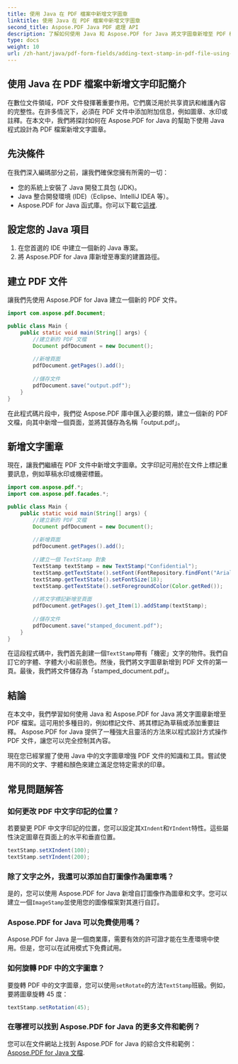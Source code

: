 ```yaml
---
title: 使用 Java 在 PDF 檔案中新增文字圖章
linktitle: 使用 Java 在 PDF 檔案中新增文字圖章
second_title: Aspose.PDF Java PDF 處理 API
description: 了解如何使用 Java 和 Aspose.PDF for Java 將文字圖章新增至 PDF 檔案。輕鬆自訂您的 PDF 文件。
type: docs
weight: 10
url: /zh-hant/java/pdf-form-fields/adding-text-stamp-in-pdf-file-using-java/
---
```


## 使用 Java 在 PDF 檔案中新增文字印記簡介

在數位文件領域，PDF 文件發揮著重要作用。它們廣泛用於共享資訊和維護內容的完整性。在許多情況下，必須在 PDF 文件中添加附加信息，例如圖章、水印或註釋。在本文中，我們將探討如何在 Aspose.PDF for Java 的幫助下使用 Java 程式設計為 PDF 檔案新增文字圖章。

## 先決條件

在我們深入編碼部分之前，讓我們確保您擁有所需的一切：

- 您的系統上安裝了 Java 開發工具包 (JDK)。
- Java 整合開發環境 (IDE)（Eclipse、IntelliJ IDEA 等）。
-  Aspose.PDF for Java 函式庫。你可以下載它[這裡](https://releases.aspose.com/pdf/java/).

## 設定您的 Java 項目

1. 在您首選的 IDE 中建立一個新的 Java 專案。
2. 將 Aspose.PDF for Java 庫新增至專案的建置路徑。

## 建立 PDF 文件

讓我們先使用 Aspose.PDF for Java 建立一個新的 PDF 文件。

```java
import com.aspose.pdf.Document;

public class Main {
    public static void main(String[] args) {
        //建立新的 PDF 文檔
        Document pdfDocument = new Document();
        
        //新增頁面
        pdfDocument.getPages().add();
        
        //儲存文件
        pdfDocument.save("output.pdf");
    }
}
```

在此程式碼片段中，我們從 Aspose.PDF 庫中匯入必要的類，建立一個新的 PDF 文檔，向其中新增一個頁面，並將其儲存為名稱「output.pdf」。

## 新增文字圖章

現在，讓我們繼續在 PDF 文件中新增文字圖章。文字印記可用於在文件上標記重要訊息，例如草稿水印或機密標籤。

```java
import com.aspose.pdf.*;
import com.aspose.pdf.facades.*;

public class Main {
    public static void main(String[] args) {
        //建立新的 PDF 文檔
        Document pdfDocument = new Document();
        
        //新增頁面
        pdfDocument.getPages().add();
        
        //建立一個 TextStamp 對象
        TextStamp textStamp = new TextStamp("Confidential");
        textStamp.getTextState().setFont(FontRepository.findFont("Arial"));
        textStamp.getTextState().setFontSize(18);
        textStamp.getTextState().setForegroundColor(Color.getRed());
        
        //將文字標記新增至頁面
        pdfDocument.getPages().get_Item(1).addStamp(textStamp);
        
        //儲存文件
        pdfDocument.save("stamped_document.pdf");
    }
}
```

在這段程式碼中，我們首先創建一個`TextStamp`帶有「機密」文字的物件。我們自訂它的字體、字體大小和前景色。然後，我們將文字圖章新增到 PDF 文件的第一頁。最後，我們將文件儲存為「stamped_document.pdf」。

## 結論

在本文中，我們學習如何使用 Java 和 Aspose.PDF for Java 將文字圖章新增至 PDF 檔案。這可用於多種目的，例如標記文件、將其標記為草稿或添加重要註釋。 Aspose.PDF for Java 提供了一種強大且靈活的方法來以程式設計方式操作 PDF 文件，讓您可以完全控制其內容。

現在您已經掌握了使用 Java 中的文字圖章增強 PDF 文件的知識和工具。嘗試使用不同的文字、字體和顏色來建立滿足您特定需求的印章。

## 常見問題解答

### 如何更改 PDF 中文字印記的位置？

若要變更 PDF 中文字印記的位置，您可以設定其`XIndent`和`YIndent`特性。這些屬性決定圖章在頁面上的水平和垂直位置。

```java
textStamp.setXIndent(100);
textStamp.setYIndent(200);
```

### 除了文字之外，我還可以添加自訂圖像作為圖章嗎？

是的，您可以使用 Aspose.PDF for Java 新增自訂圖像作為圖章和文字。您可以建立一個`ImageStamp`並使用您的圖像檔案對其進行自訂。

### Aspose.PDF for Java 可以免費使用嗎？

Aspose.PDF for Java 是一個商業庫，需要有效的許可證才能在生產環境中使用。但是，您可以在試用模式下免費試用。

### 如何旋轉 PDF 中的文字圖章？

要旋轉 PDF 中的文字圖章，您可以使用`setRotate`的方法`TextStamp`班級。例如，要將圖章旋轉 45 度：

```java
textStamp.setRotation(45);
```

### 在哪裡可以找到 Aspose.PDF for Java 的更多文件和範例？

您可以在文件網站上找到 Aspose.PDF for Java 的綜合文件和範例：[Aspose.PDF for Java 文檔](https://reference.aspose.com/pdf/java/).
